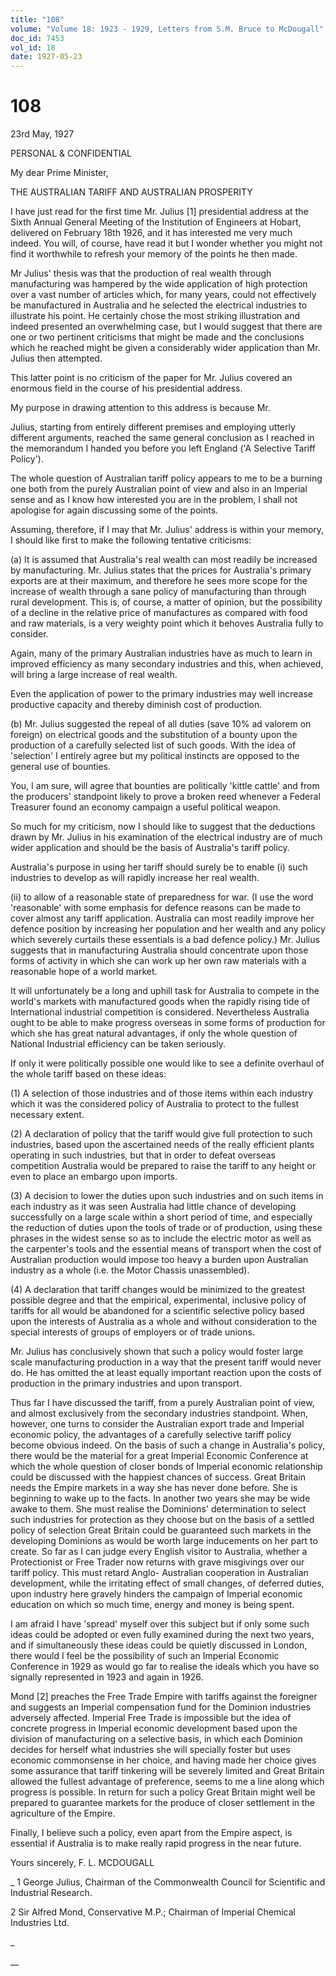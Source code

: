 ```yaml
---
title: "108"
volume: "Volume 18: 1923 - 1929, Letters from S.M. Bruce to McDougall"
doc_id: 7453
vol_id: 18
date: 1927-05-23
---
```


# 108

23rd May, 1927

PERSONAL &amp; CONFIDENTIAL

My dear Prime Minister,

THE AUSTRALIAN TARIFF AND AUSTRALIAN PROSPERITY

I have just read for the first time Mr. Julius [1] presidential address at the Sixth Annual General Meeting of the Institution of Engineers at Hobart, delivered on February 18th 1926, and it has interested me very much indeed. You will, of course, have read it but I wonder whether you might not find it worthwhile to refresh your memory of the points he then made.

Mr Julius' thesis was that the production of real wealth through manufacturing was hampered by the wide application of high protection over a vast number of articles which, for many years, could not effectively be manufactured in Australia and he selected the electrical industries to illustrate his point. He certainly chose the most striking illustration and indeed presented an overwhelming case, but I would suggest that there are one or two pertinent criticisms that might be made and the conclusions which he reached might be given a considerably wider application than Mr. Julius then attempted.

This latter point is no criticism of the paper for Mr. Julius covered an enormous field in the course of his presidential address.

My purpose in drawing attention to this address is because Mr.

Julius, starting from entirely different premises and employing utterly different arguments, reached the same general conclusion as I reached in the memorandum I handed you before you left England ('A Selective Tariff Policy').

The whole question of Australian tariff policy appears to me to be a burning one both from the purely Australian point of view and also in an Imperial sense and as I know how interested you are in the problem, I shall not apologise for again discussing some of the points.

Assuming, therefore, if I may that Mr. Julius' address is within your memory, I should like first to make the following tentative criticisms:

(a) It is assumed that Australia's real wealth can most readily be increased by manufacturing. Mr. Julius states that the prices for Australia's primary exports are at their maximum, and therefore he sees more scope for the increase of wealth through a sane policy of manufacturing than through rural development. This is, of course, a matter of opinion, but the possibility of a decline in the relative price of manufactures as compared with food and raw materials, is a very weighty point which it behoves Australia fully to consider.

Again, many of the primary Australian industries have as much to learn in improved efficiency as many secondary industries and this, when achieved, will bring a large increase of real wealth.

Even the application of power to the primary industries may well increase productive capacity and thereby diminish cost of production.

(b) Mr. Julius suggested the repeal of all duties (save 10% ad valorem on foreign) on electrical goods and the substitution of a bounty upon the production of a carefully selected list of such goods. With the idea of 'selection' I entirely agree but my political instincts are opposed to the general use of bounties.

You, I am sure, will agree that bounties are politically 'kittle cattle' and from the producers' standpoint likely to prove a broken reed whenever a Federal Treasurer found an economy campaign a useful political weapon.

So much for my criticism, now I should like to suggest that the deductions drawn by Mr. Julius in his examination of the electrical industry are of much wider application and should be the basis of Australia's tariff policy.

Australia's purpose in using her tariff should surely be to enable (i) such industries to develop as will rapidly increase her real wealth.

(ii) to allow of a reasonable state of preparedness for war. (I use the word 'reasonable' with some emphasis for defence reasons can be made to cover almost any tariff application. Australia can most readily improve her defence position by increasing her population and her wealth and any policy which severely curtails these essentials is a bad defence policy.) Mr. Julius suggests that in manufacturing Australia should concentrate upon those forms of activity in which she can work up her own raw materials with a reasonable hope of a world market.

It will unfortunately be a long and uphill task for Australia to compete in the world's markets with manufactured goods when the rapidly rising tide of International industrial competition is considered. Nevertheless Australia ought to be able to make progress overseas in some forms of production for which she has great natural advantages, if only the whole question of National Industrial efficiency can be taken seriously.

If only it were politically possible one would like to see a definite overhaul of the whole tariff based on these ideas:

(1) A selection of those industries and of those items within each industry which it was the considered policy of Australia to protect to the fullest necessary extent.

(2) A declaration of policy that the tariff would give full protection to such industries, based upon the ascertained needs of the really efficient plants operating in such industries, but that in order to defeat overseas competition Australia would be prepared to raise the tariff to any height or even to place an embargo upon imports.

(3) A decision to lower the duties upon such industries and on such items in each industry as it was seen Australia had little chance of developing successfully on a large scale within a short period of time, and especially the reduction of duties upon the tools of trade or of production, using these phrases in the widest sense so as to include the electric motor as well as the carpenter's tools and the essential means of transport when the cost of Australian production would impose too heavy a burden upon Australian industry as a whole (i.e. the Motor Chassis unassembled).

(4) A declaration that tariff changes would be minimized to the greatest possible degree and that the empirical, experimental, inclusive policy of tariffs for all would be abandoned for a scientific selective policy based upon the interests of Australia as a whole and without consideration to the special interests of groups of employers or of trade unions.

Mr. Julius has conclusively shown that such a policy would foster large scale manufacturing production in a way that the present tariff would never do. He has omitted the at least equally important reaction upon the costs of production in the primary industries and upon transport.

Thus far I have discussed the tariff, from a purely Australian point of view, and almost exclusively from the secondary industries standpoint. When, however, one turns to consider the Australian export trade and Imperial economic policy, the advantages of a carefully selective tariff policy become obvious indeed. On the basis of such a change in Australia's policy, there would be the material for a great Imperial Economic Conference at which the whole question of closer bonds of Imperial economic relationship could be discussed with the happiest chances of success. Great Britain needs the Empire markets in a way she has never done before. She is beginning to wake up to the facts. In another two years she may be wide awake to them. She must realise the Dominions' determination to select such industries for protection as they choose but on the basis of a settled policy of selection Great Britain could be guaranteed such markets in the developing Dominions as would be worth large inducements on her part to create. So far as I can judge every English visitor to Australia, whether a Protectionist or Free Trader now returns with grave misgivings over our tariff policy. This must retard Anglo- Australian cooperation in Australian development, while the irritating effect of small changes, of deferred duties, upon industry here gravely hinders the campaign of Imperial economic education on which so much time, energy and money is being spent.

I am afraid I have 'spread' myself over this subject but if only some such ideas could be adopted or even fully examined during the next two years, and if simultaneously these ideas could be quietly discussed in London, there would I feel be the possibility of such an Imperial Economic Conference in 1929 as would go far to realise the ideals which you have so signally represented in 1923 and again in 1926.

Mond [2] preaches the Free Trade Empire with tariffs against the foreigner and suggests an Imperial compensation fund for the Dominion industries adversely affected. Imperial Free Trade is impossible but the idea of concrete progress in Imperial economic development based upon the division of manufacturing on a selective basis, in which each Dominion decides for herself what industries she will specially foster but uses economic commonsense in her choice, and having made her choice gives some assurance that tariff tinkering will be severely limited and Great Britain allowed the fullest advantage of preference, seems to me a line along which progress is possible. In return for such a policy Great Britain might well be prepared to guarantee markets for the produce of closer settlement in the agriculture of the Empire.

Finally, I believe such a policy, even apart from the Empire aspect, is essential if Australia is to make really rapid progress in the near future.

Yours sincerely, F. L. MCDOUGALL 

_ 1 George Julius, Chairman of the Commonwealth Council for Scientific and Industrial Research.

2 Sir Alfred Mond, Conservative M.P.; Chairman of Imperial Chemical Industries Ltd.

_

__
